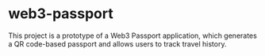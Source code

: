 # web3-passport
This project is a prototype of a Web3 Passport application, which generates a QR code-based passport and allows users to track travel history.
